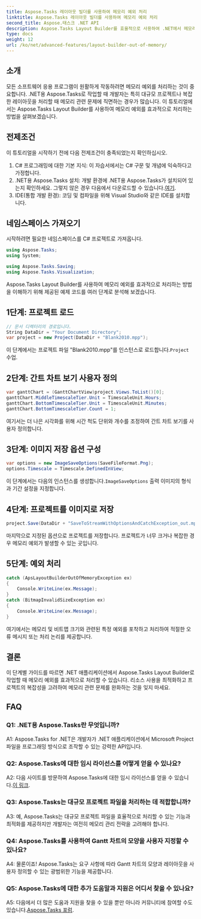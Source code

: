 ```yaml
---
title: Aspose.Tasks 레이아웃 빌더를 사용하여 메모리 예외 처리
linktitle: Aspose.Tasks 레이아웃 빌더를 사용하여 메모리 예외 처리
second_title: Aspose.태스크 .NET API
description: Aspose.Tasks Layout Builder를 효율적으로 사용하여 .NET에서 메모리 예외를 처리하는 방법을 알아보세요. 코드 예제가 포함된 단계별 가이드입니다.
type: docs
weight: 12
url: /ko/net/advanced-features/layout-builder-out-of-memory/
---
```

## 소개

모든 소프트웨어 응용 프로그램이 원활하게 작동하려면 메모리 예외를 처리하는 것이 중요합니다. .NET용 Aspose.Tasks로 작업할 때 개발자는 특히 대규모 프로젝트나 복잡한 레이아웃을 처리할 때 메모리 관련 문제에 직면하는 경우가 많습니다. 이 튜토리얼에서는 Aspose.Tasks Layout Builder를 사용하여 메모리 예외를 효과적으로 처리하는 방법을 살펴보겠습니다.

## 전제조건

이 튜토리얼을 시작하기 전에 다음 전제조건이 충족되었는지 확인하십시오.

1. C# 프로그래밍에 대한 기본 지식: 이 자습서에서는 C# 구문 및 개념에 익숙하다고 가정합니다.
2.  .NET용 Aspose.Tasks 설치: 개발 환경에 .NET용 Aspose.Tasks가 설치되어 있는지 확인하세요. 그렇지 않은 경우 다음에서 다운로드할 수 있습니다.[여기](https://releases.aspose.com/tasks/net/).
3. IDE(통합 개발 환경): 코딩 및 컴파일을 위해 Visual Studio와 같은 IDE를 설치합니다.

## 네임스페이스 가져오기

시작하려면 필요한 네임스페이스를 C# 프로젝트로 가져옵니다.

```csharp
using Aspose.Tasks;
using System;

using Aspose.Tasks.Saving;
using Aspose.Tasks.Visualization;

```

Aspose.Tasks Layout Builder를 사용하여 메모리 예외를 효과적으로 처리하는 방법을 이해하기 위해 제공된 예제 코드를 여러 단계로 분석해 보겠습니다.

## 1단계: 프로젝트 로드

```csharp
// 문서 디렉터리의 경로입니다.
String DataDir = "Your Document Directory";
var project = new Project(DataDir + "Blank2010.mpp");
```

 이 단계에서는 프로젝트 파일 "Blank2010.mpp"를 인스턴스로 로드합니다.`Project` 수업.

## 2단계: 간트 차트 보기 사용자 정의

```csharp
var ganttChart = (GanttChartView)project.Views.ToList()[0];
ganttChart.MiddleTimescaleTier.Unit = TimescaleUnit.Hours;
ganttChart.BottomTimescaleTier.Unit = TimescaleUnit.Minutes;
ganttChart.BottomTimescaleTier.Count = 1;
```

여기서는 더 나은 시각화를 위해 시간 척도 단위와 개수를 조정하여 간트 차트 보기를 사용자 정의합니다.

## 3단계: 이미지 저장 옵션 구성

```csharp
var options = new ImageSaveOptions(SaveFileFormat.Png);
options.Timescale = Timescale.DefinedInView;
```

 이 단계에서는 다음의 인스턴스를 생성합니다.`ImageSaveOptions` 출력 이미지의 형식과 기간 설정을 지정합니다.

## 4단계: 프로젝트를 이미지로 저장

```csharp
project.Save(DataDir + "SaveToStreamWithOptionsAndCatchException_out.mpp", options);
```

마지막으로 지정된 옵션으로 프로젝트를 저장합니다. 프로젝트가 너무 크거나 복잡한 경우 메모리 예외가 발생할 수 있는 곳입니다.

## 5단계: 예외 처리

```csharp
catch (ApsLayoutBuilderOutOfMemoryException ex)
{
    Console.WriteLine(ex.Message);
}
catch (BitmapInvalidSizeException ex)
{
    Console.WriteLine(ex.Message);
}
```

여기에서는 메모리 및 비트맵 크기와 관련된 특정 예외를 포착하고 처리하여 적절한 오류 메시지 또는 처리 논리를 제공합니다.

## 결론

이 단계별 가이드를 따르면 .NET 애플리케이션에서 Aspose.Tasks Layout Builder로 작업할 때 메모리 예외를 효과적으로 처리할 수 있습니다. 리소스 사용을 최적화하고 프로젝트의 복잡성을 고려하여 메모리 관련 문제를 완화하는 것을 잊지 마세요.

## FAQ

### Q1: .NET용 Aspose.Tasks란 무엇입니까?

A1: Aspose.Tasks for .NET은 개발자가 .NET 애플리케이션에서 Microsoft Project 파일을 프로그래밍 방식으로 조작할 수 있는 강력한 API입니다.

### Q2: Aspose.Tasks에 대한 임시 라이선스를 어떻게 얻을 수 있나요?

 A2: 다음 사이트를 방문하여 Aspose.Tasks에 대한 임시 라이선스를 얻을 수 있습니다.[이 링크](https://purchase.aspose.com/temporary-license/).

### Q3: Aspose.Tasks는 대규모 프로젝트 파일을 처리하는 데 적합합니까?

A3: 예, Aspose.Tasks는 대규모 프로젝트 파일을 효율적으로 처리할 수 있는 기능과 최적화를 제공하지만 개발자는 여전히 메모리 관리 전략을 고려해야 합니다.

### Q4: Aspose.Tasks를 사용하여 Gantt 차트의 모양을 사용자 지정할 수 있나요?

A4: 물론이죠! Aspose.Tasks는 요구 사항에 따라 Gantt 차트의 모양과 레이아웃을 사용자 정의할 수 있는 광범위한 기능을 제공합니다.

### Q5: Aspose.Tasks에 대한 추가 도움말과 지원은 어디서 찾을 수 있나요?

 A5: 다음에서 더 많은 도움과 지원을 찾을 수 있을 뿐만 아니라 커뮤니티에 참여할 수도 있습니다.[Aspose.Tasks 포럼](https://forum.aspose.com/c/tasks/15).